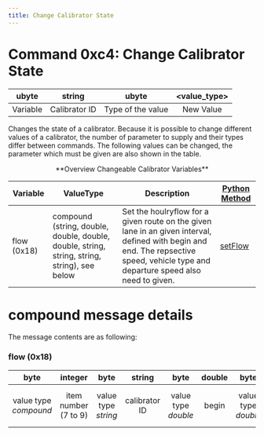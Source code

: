 ```yaml
---
title: Change Calibrator State
---
```


# Command 0xc4: Change Calibrator State

|  ubyte   |     string    |       ubyte       | <value_type\> |
| :------: | :-----------: | :---------------: | :-----------: |
| Variable | Calibrator ID | Type of the value |   New Value   |

Changes the state of a calibrator. Because it is possible to change
different values of a calibrator, the number of parameter to supply and
their types differ between commands. The following values can be
changed, the parameter which must be given are also shown in the table.

<center>
**Overview Changeable Calibrator Variables**
</center>

| Variable | ValueType | Description | [Python Method](../TraCI/Interfacing_TraCI_from_Python.md) |
|---------------------------|----------------------------------------------------------------|--------------------------------------------------------------------------------------------------------------------------------------------------------------------|---------------------|
| flow (0x18) | compound (string, double, double, double, double, string, string, string, string), see below | Set the houlryflow for a given route on the given lane in an given interval, defined with begin and end. The repsective speed, vehicle type and departure speed also need to given. | [setFlow](https://sumo.dlr.de/pydoc/traci._calibrator.html#CalibratorDomain-setFlow) |

# compound message details

The message contents are as following:

### flow (0x18)

|         byte          |       integer        |        byte         |     string    |        byte         |    double    |         byte        |   double   |        byte         |    double    |         byte        |   double   |         byte        |   string   |        byte         |       string        |              byte              |         string          |              byte              |     string     |
| :-------------------: | :------------------: | :-----------------: | :-----------: | :-----------------: | :----------: | :-----------------: | :--------: | :-----------------: | :----------: | :-----------------: | :--------: | :-----------------: | :--------: | :-----------------: | :-----------------: | :----------------------------: | :---------------------: | :----------------------------: | :------------: |
| value type *compound* | item number (7 to 9) | value type *string* | calibrator ID | value type *double* |     begin    | value type *double* |     end    | value type *double* |  vehsPerHour | value type *double* |    speed   | value type *string* |  type id   | value type *string* |       route id      | value type *string* (optional) |       depart lane       | value type *string* (optional) |  depart speed  |
